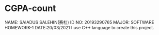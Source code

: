 # CGPA-count
NAME: SAIADUS SALEHIN(赛杜)
ID NO: 20193290765
MAJOR: SOFTWARE
HOMEWORK-1
DATE:20/03/2021
I use C++ language to create this project.
